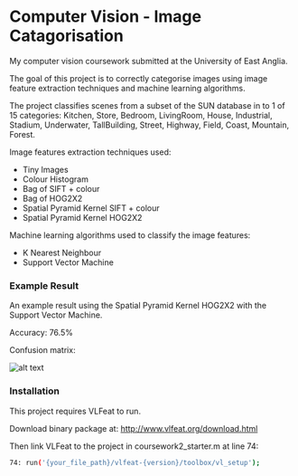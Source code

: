 # Computer Vision - Image Catagorisation

My computer vision coursework submitted at the University of East Anglia.

The goal of this project is to correctly categorise images using image feature extraction techniques and machine learning algorithms.

The project classifies scenes from a subset of the SUN database in to 1 of 15 categories: Kitchen, Store, Bedroom, LivingRoom, House, Industrial, Stadium, Underwater, TallBuilding, Street, Highway, Field, Coast, Mountain, Forest.

Image features extraction techniques used:
  - Tiny Images
  - Colour Histogram
  - Bag of SIFT + colour
  - Bag of HOG2X2
  - Spatial Pyramid Kernel SIFT + colour
  - Spatial Pyramid Kernel HOG2X2
 
Machine learning algorithms used to classify the image features:
  - K Nearest Neighbour
  - Support Vector Machine
  

### Example Result

An example result using the Spatial Pyramid Kernel HOG2X2 with the Support Vector Machine.

Accuracy: 76.5%

Confusion matrix: 

![alt text](https://raw.githubusercontent.com/jamesrogers93/computer-vision-scene-recognition/master/figures/hog-confusion-matrix.png "Spatial Pyramid Kernel HOG2X2 with SVM")
  

### Installation

This project requires VLFeat to run. 

Download binary package at:
http://www.vlfeat.org/download.html

Then link VLFeat to the project in coursework2_starter.m at line 74:

```sh
74: run('{your_file_path}/vlfeat-{version}/toolbox/vl_setup');
```
